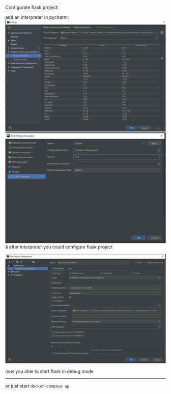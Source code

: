 
Configurate flask project:

add an interpreter in pycharm:  
![](readme_img/pycharm_settings.PNG)  
![](readme_img/adding_interpreter_docker.PNG)  
å
after interpreter you could configure flask project  

![](readme_img/flask_configuration.PNG)  

now you able to start flask in debug mode

---

or just start `docker-compose up`